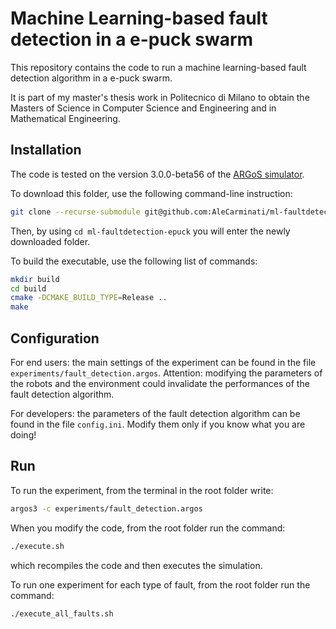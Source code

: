 # Machine Learning-based fault detection in a e-puck swarm

This repository contains the code to run a machine learning-based fault detection algorithm in a e-puck swarm. 

It is part of my master's thesis work in Politecnico di Milano to obtain the Masters of Science in Computer Science and Engineering and in Mathematical Engineering.	  

## Installation

The code is tested on the version 3.0.0-beta56 of the [ARGoS simulator](https://www.argos-sim.info/). 

To download this folder, use the following command-line instruction:

```bash
git clone --recurse-submodule git@github.com:AleCarminati/ml-faultdetection-epuck.git
```

Then, by using `cd ml-faultdetection-epuck` you will enter the newly downloaded folder. 

To build the executable, use the following list of commands:

```bash
mkdir build
cd build
cmake -DCMAKE_BUILD_TYPE=Release ..
make
```

## Configuration

For end users: the main settings of the experiment can be found in the file `experiments/fault_detection.argos`. Attention: modifying the parameters of the robots and the environment could invalidate the performances of the fault detection algorithm.

For developers: the parameters of the fault detection algorithm can be found in the file `config.ini`. Modify them only if you know what you are doing!

## Run

To run the experiment, from the terminal in the root folder write:

```bash
argos3 -c experiments/fault_detection.argos
```

When you modify the code, from the root folder run the command:

```bash
./execute.sh
```

which recompiles the code and then executes the simulation.

To run one experiment for each type of fault, from the root folder run the command:

```bash
./execute_all_faults.sh
```

 